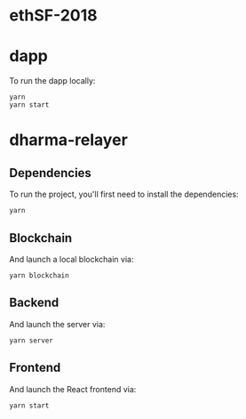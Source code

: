 # ethSF-2018

# dapp

To run the dapp locally:
```
yarn
yarn start
```

# dharma-relayer

## Dependencies

To run the project, you'll first need to install the dependencies:

```
yarn
```

## Blockchain

And launch a local blockchain via:

```
yarn blockchain
```

## Backend

And launch the server via:

```
yarn server
```

## Frontend

And launch the React frontend via:

```
yarn start
```
